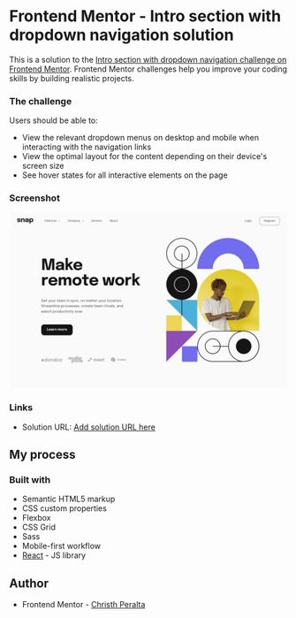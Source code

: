 # Frontend Mentor - Intro section with dropdown navigation solution

This is a solution to the [Intro section with dropdown navigation challenge on Frontend Mentor](https://www.frontendmentor.io/challenges/intro-section-with-dropdown-navigation-ryaPetHE5). Frontend Mentor challenges help you improve your coding skills by building realistic projects.

### The challenge

Users should be able to:

- View the relevant dropdown menus on desktop and mobile when interacting with the navigation links
- View the optimal layout for the content depending on their device's screen size
- See hover states for all interactive elements on the page

### Screenshot

![](./public/design/christhperalta.github.io_Intro-section-dropdown-navigation_.png)

### Links

- Solution URL: [Add solution URL here](https://christhperalta.github.io/Intro-section-dropdown-navigation/)

## My process

### Built with

- Semantic HTML5 markup
- CSS custom properties
- Flexbox
- CSS Grid
- Sass
- Mobile-first workflow
- [React](https://reactjs.org/) - JS library

## Author

- Frontend Mentor - [Christh Peralta](https://www.frontendmentor.io/profile/christh03)
